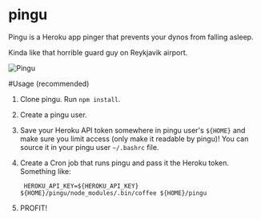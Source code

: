 pingu
=====

Pingu is a Heroku app pinger that prevents your dynos from falling asleep.

Kinda like that horrible guard guy on Reykjavik airport.

![Pingu](http://www-groups.dcs.st-and.ac.uk/~robertt/robsweb/pingu2t.gif)

#Usage (recommended)

1. Clone pingu. Run `npm install`.
2. Create a pingu user.
2. Save your Heroku API token somewhere in pingu user's `${HOME}` and make sure you
   limit access (only make it readable by pingu)! You can source it in your pingu user `~/.bashrc` file.
3. Create a Cron job that runs pingu and pass it the Heroku token. Something like:

        HEROKU_API_KEY=${HEROKU_API_KEY} ${HOME}/pingu/node_modules/.bin/coffee ${HOME}/pingu

4. PROFIT!
